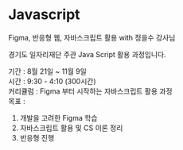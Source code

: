 # Javascript
Figma, 반응형 웹, 자바스크립트 활용  with 정을수 강사님 <br>

경기도 일자리재단 주관 Java Script 활용 과정입니다.<br>

기간 : 8월 21일 ~ 11월 9일 <br>
시간 : 9:30 - 4:10 (300시간) <br>
커리큘럼 : Figma 부터 시작하는 자바스크립트 활용 과정 <br>
목표 : 
1. 개발을 고려한 Figma 학습
2. 자바스크립트 활용 및 CS 이론 정리
3. 반응형 진행 

